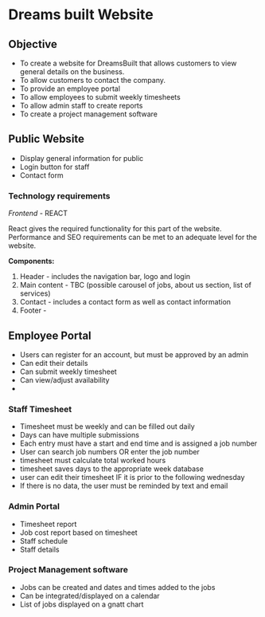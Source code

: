 # Dreams built Website

## Objective

- To create a website for DreamsBuilt that allows customers to view general details on the business.
- To allow customers to contact the company.
- To provide an employee portal
- To allow employees to submit weekly timesheets
- To allow admin staff to create reports
- To create a project management software

## Public Website

- Display general information for public
- Login button for staff
- Contact form

### Technology requirements

_Frontend_ - REACT

React gives the required functionality for this part of the website. Performance and SEO requirements can be met to an adequate level for the website.

**Components:**

1. Header - includes the navigation bar, logo and login
2. Main content - TBC (possible carousel of jobs, about us section, list of services)
3. Contact - includes a contact form as well as contact information
4. Footer -

## Employee Portal

- Users can register for an account, but must be approved by an admin
- Can edit their details
- Can submit weekly timesheet
- Can view/adjust availability
-

### Staff Timesheet

- Timesheet must be weekly and can be filled out daily
- Days can have multiple submissions
- Each entry must have a start and end time and is assigned a job number
- User can search job numbers OR enter the job number
- timesheet must calculate total worked hours
- timesheet saves days to the appropriate week database
- user can edit their timesheet IF it is prior to the following wednesday
- If there is no data, the user must be reminded by text and email

### Admin Portal

- Timesheet report
- Job cost report based on timesheet
- Staff schedule
- Staff details

### Project Management software

- Jobs can be created and dates and times added to the jobs
- Can be integrated/displayed on a calendar
- List of jobs displayed on a gnatt chart
